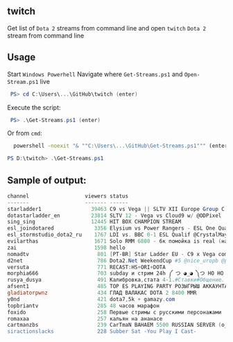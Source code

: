 twitch
------
Get list of `Dota 2` streams from command line and open `twitch` `Dota 2` stream from command line


Usage
-----

Start `Windows Powerhell`
Navigate where `Get-Streams.ps1` and `Open-Stream.ps1` live

```powershell
 PS> cd C:\Users\...\GitHub\twitch (enter)
```

Execute the script:

```powershell
 PS> .\Get-Streams.ps1 (enter)
```

Or from `cmd`:
```cmd
  powershell -noexit "& ""C:\Users\...\GitHub\Get-Streams.ps1""" (enter)
```

```powershell  
PS D:\twitch> .\Get-Streams.ps1
```
Sample of output:
----------------

```powershell 
channel                  viewers status
-------                  ------- ------
starladder1                39463 C9 vs Vega || SLTV XII Europe Group C, Day 2 || by @GodHunt_SLTV
dotastarladder_en          23814 SLTV 12 - Vega vs Cloud9 w/ @ODPixel
sing_sing                  12445 HIT BOX CHAMPION STREAM
esl_joindotared             3356 Elysium vs Power Rangers - ESL One Qualifiers  - @DotaCapitalist
esl_stormstudio_dota2_ru    1767 LDI vs. BBC 0-1 ESL Qualif @CrystalMay & Haze
evilarthas                  1671 Solo RMM 6800 - 6к помойка is real (нажал поиск в доте)
zai                         1598 hello
nomadtv                      801 [PT-BR] Star Ladder EU - C9 x Vega com @pdsdoto e @mussidota
d2net                        786 Dota2.Net WeekendCup #5 @nice_uropb @prigorelo
versuta                      771 RECAST:HS+ORI+DOTA
morphia666                   703 subday и стрим 24h ༼ つ ◕_◕ ༽つ HO HO HA HA
rusya_dusya                  491 Калибровка,стата 4-1.#Ставки#Общение.
afsent1                      485 TOP ES PLAYING PARTY РОЗЫГРЫШ АККАУНТА 4800
gladiatorpwnz                434 ГЛАД ВАЛАКАС DOTA 2 8400 MMR
y0nd                         421 dota7,5k + gamazy.com
topbriantv                   285 48 часов марафон
foxido                       258 Первые стримы с русскими персонажами
romaxaa                      257 кальян на ананасе
cartmanzbs                   239 CarTmaN BAHAEM 5500 RUSSIAN SERVER (o_o')
siractionslacks              228 Subber Sat -You Play I Cast-
```
  
